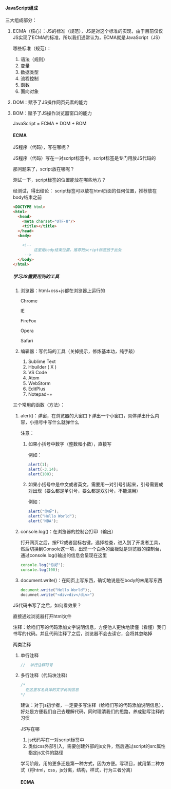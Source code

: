 #### JavaScript组成

三大组成部分：

1. ECMA（核心）：JS的标准（规范），JS是对这个标准的实现，由于目前仅仅JS实现了ECMA的标准，所以我们通常认为，ECMA就是JavaScript（JS）

   哪些标准（规范）：

   1. 语法（规则）
   2. 变量
   3. 数据类型
   4. 流程控制
   5. 函数
   6. 面向对象

   

2. DOM：赋予了JS操作网页元素的能力

3. BOM：赋予了JS操作浏览器窗口的能力

   JavaScript = ECMA + DOM + BOM

   

   

   

   #### ECMA

   JS程序（代码），写在哪呢？

   JS程序（代码）写在一对script标签中，script标签是专门用放JS代码的

   那问题来了，script放在哪呢？

   测试一下，script标签的位置能放在哪些地方？

   经测试，得出结论： script标签可以放在html页面的任何位置，推荐放在body结束之前

   ```html
   <DOCTYPE html>
   <html>
     <head>
       <meta charset="UTF-8"/>
       <title></title>
     </head>
     <body>
       
       <!-- 
   			这里是body结束位置，推荐把script标签放于此处
   		-->
     </body>
   </html>
   ```

   

   

   

   ##### 学习JS需要用到的工具

   1. 浏览器：html+css+js都在浏览器上运行的

      Chrome

      IE

      FireFox

      Opera

      Safari

   2. 编辑器：写代码的工具（关掉提示，修炼基本功，纯手敲）

      1. Sublime Text
      2. Hbuilder ( X )
      3. VS Code
      4. Atom
      5. WebStorm
      6. EditPlus
      7. Notepad++

      

   

   三个常用的函数（方法）：

   1. alert()：弹窗，在浏览器的大窗口下弹出一个小窗口，具体弹出什么内容，小括号中写什么就弹什么

      注意： 

      1. 如果小括号中数字（整数和小数），直接写

         例如：

         ```js
         alert(1);
         alert(-3.14);
         alert(100);
         ```

      2. 如果小括号中是中文或者英文，需要用一对引号引起来，引号需要成对出现（要么都是单引号，要么都是双引号，不能混用）

         例如：

         ```js
         alert("你好");
         alert("Hello World");
         alert('NBA');
         ```

   2. console.log()：在浏览器的控制台打印（输出）

      打开网页之后，按F12或者鼠标右键，选择检查，进入到了开发者工具，然后切换到Console这一项，出现一个白色的面板就是浏览器的控制台，通过console.log()输出的信息会呈现在这里

      ```js
      console.log("你好");
      console.log(100);
      ```

   3. document.write()：在网页上写东西，确切地说是在body的末尾写东西

      ```js
      document.write("Hello World");、
      documnet.write("<div>div</div>")
      ```

   JS代码书写了之后，如何看效果？

   直接通过浏览器打开html文件

   注释：给咱们写的代码添加文字说明信息，方便他人更快地读懂（看懂）我们书写的代码。并且代码注释了之后，浏览器不会去读它，会将其忽略掉

   两类注释

   1. 单行注释 

      ```js
      //  单行注释符号
      ```

   2. 多行注释（代码块注释）

      ```js
      /*
      	在这里写名具体的文字说明信息
      */
      ```

      建议：对于js初学者，一定要多写注释（给咱们写的代码添加说明信息），好处是方便我们自己去理解代码，同时理清我们的思路，养成勤写注释的习惯

      

      

      JS写在哪

      1. js代码写在一对script标签中
      2. 类似css外部引入，需要创建外部的js文件，然后通过script的src属性指定js文件的路径 

      学习阶段，用的更多还是第一种方式，因为方便。写项目，就用第二种方式（将html，css，js分离，结构，样式，行为三者分离）

      

      #### ECMA

      

      

      

      

      

      

      

      

      

      

      

   

   

   

   



